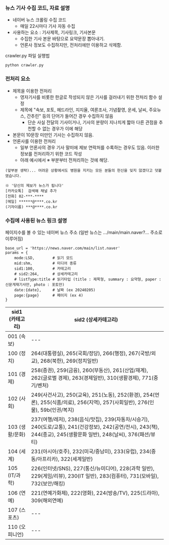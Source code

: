 ### 뉴스 기사 수집 코드, 자료 설명

- 네이버 뉴스 크롤링 수집 코드
  - 매일 22시마다 기사 자동 수집
- 사용하는 요소 : 기사제목, 기사링크, 기사본문
  - 수집한 기사 본문 바탕으로 요약문장 뽑아내기.
  - 언론사 정보도 수집하지만, 전처리에만 이용하고 삭제함.
 
crawler.py 파일 실행법
```Python3
python crawler.py
```

### 전처리 요소

- 제목을 이용한 전처리
  - 영자기사를 비롯한 한글로 작성되지 않은 기사를 걸러내기 위한 전처리 함수 설정
  - 제목에 "속보, 포토, 헤드라인, 지지율, 여론조사, 기념촬영, 운세, 날씨, 주요뉴스, 간추린" 등의 단어가 들어간 경우 수집하지 않음
    - 단순 사실 전달의 기사이거나, 기사의 분량이 지나치게 짧아 다른 관점을 추천할 수 없는 경우가 이에 해당
- 본문이 10문장 미만인 기사는 수집하지 않음.
- 언론사를 이용한 전처리
  - 일부 언론사의 경우 기사 말미에 제보 연락처를 수록하는 경우도 있음. 이러한 정보를 전처리하기 위한 코드 작성
  - 아래 예시에서 ※ 부분부터 전처리하는 것에 해당.
```python3
(앞부분 생략)... 어려운 상황에서도 병원을 지키는 모든 분들의 헌신을 잊지 않겠다고 덧붙였습니다.

※ '당신의 제보가 뉴스가 됩니다'
[카카오톡]  검색해 채널 추가
[전화] 02-***-****
[메일] ******@****.co.kr
(기자이름) ***@****.co.kr
```  


### 수집에 사용된 뉴스 링크 설명


페이지수를 볼 수 있는 네이버 뉴스 주소 (일반 뉴스는 .../main/main.naver?... 주소로 이루어짐)

```Python3
base_url = 'https://news.naver.com/main/list.naver'
params = {
    mode:LSD,        # 읽기 모드
    mid:shm,         # 미디어 종류
    sid1:100,        # 카테고리
    # sid2:264,      # 상세카테고리
    # listType:title # 읽기타입 (title : 제목형, summary : 요약형, paper : 신문게재기사만, photo : 포토만)
    date:{date},     # 날짜 (ex 20240205)
    page:{page}      # 페이지 (ex 4)
}
```

| sid1 (카테고리) | sid2 (상세카테고리) |
| --- | --- | 
| 001 (속보) | --- |
| 100 (정치) | 264(대통령실), 265(국회/정당), 266(행정), 267(국방/외교), 268(북한), 269(정치일반) |
| 101 (경제) | 258(증권), 259(금융), 260(부동산), 261(산업/재계), 262(글로벌 경제), 263(경제일반), 310(생활경제), 771(중기/벤처) |
| 102 (사회) | 249(사건사고), 250(교육), 251(노동), 252(환경), 254(언론), 255(식품/의료), 256(지역), 257(사회일반), 276(인물), 59b(인권/복지) |
| 103 (생활/문화) | 237(여행/레저), 238(음식/맛집), 239(자동차/시승기), 240(도로/교통), 241(건강정보), 242(공연/전시), 243(책), 244(종교), 245(생활문화 일반), 248(날씨), 376(패션/뷰티) |
| 104 (세계) | 231(아시아/호주), 232(미국/중남미), 233(유럽), 234(중동/아프리카), 322(세계일반) |
| 105 (IT/과학) | 226(인터넷/SNS), 227(통신/뉴미디어), 228(과학 일반), 229(게임/리뷰), 230(IT 일반), 283(컴퓨터), 731(모바일), 732(보안/해킹) |
| 106 (연예) | 221(연예가화제), 222(영화), 224(방송/TV), 225(드라마), 309(해외연예) |
| 107 (스포츠) | --- |
| 110 (오피니언) | --- |
